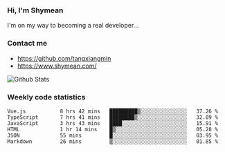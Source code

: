 ### Hi, I'm Shymean

I'm on my way to becoming a real developer...

### Contact me

- <https://github.com/tangxiangmin>
- <https://www.shymean.com/>

![Github Stats](https://github-readme-stats.vercel.app/api?username=tangxiangmin&show_icons=true&theme=dark)


###  Weekly code statistics

<!--START_SECTION:waka-->

```text
Vue.js           8 hrs 42 mins   █████████▒░░░░░░░░░░░░░░░   37.26 %
TypeScript       7 hrs 41 mins   ████████▒░░░░░░░░░░░░░░░░   32.89 %
JavaScript       3 hrs 43 mins   ████░░░░░░░░░░░░░░░░░░░░░   15.91 %
HTML             1 hr 14 mins    █▒░░░░░░░░░░░░░░░░░░░░░░░   05.28 %
JSON             55 mins         █░░░░░░░░░░░░░░░░░░░░░░░░   03.95 %
Markdown         26 mins         ▒░░░░░░░░░░░░░░░░░░░░░░░░   01.85 %
```

<!--END_SECTION:waka-->